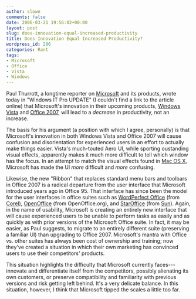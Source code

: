 ```yaml
---
author: slowe
comments: false
date: 2006-03-21 19:56:02+00:00
layout: post
slug: does-innovation-equal-increased-productivity
title: Does Innovation Equal Increased Productivity?
wordpress_id: 206
categories: Rant
tags:
- Microsoft
- Office
- Vista
- Windows
---
```


Paul Thurrott, a longtime reporter on [Microsoft](http://www.microsoft.com/) and its products, wrote today in "Windows IT Pro UPDATE" (I couldn't find a link to the article online) that Microsoft's innovation in their upcoming products, [Windows Vista](http://www.microsoft.com/windowsvista/) and [Office 2007](http://www.microsoft.com/office/preview/default.mspx), will lead to a _decrease_ in productivity, not an increase.

The basis for his argument (a position with which I agree, personally) is that Microsoft's innovation in both Windows Vista and Office 2007 will cause confusion and disorientation for experienced users in an effort to actually make things easier. Vista's much-touted Aero UI, while sporting oustanding visual effects, apparently makes it much more difficult to tell which window has the focus. In an attempt to match the visual effects found in [Mac OS X](http://www.apple.com/macosx/), Microsoft has made the UI _more_ difficult and _more_ confusing.

Likewise, the new "Ribbon" that replaces standard menu bars and toolbars in Office 2007 is a radical departure from the user interface that Microsoft introduced years ago in Office 95. That interface has since been the model for the user interfaces in office suites such as [WordPerfect Office](http://www.corel.com/servlet/Satellite?pagename=Corel3/Products/Display&pfid=1047024307359) (from [Corel](http://www.corel.com/)), [OpenOffice](http://www.openoffice.org/) (from OpenOffice.org), and [StarOffice](http://www.sun.com/software/star/staroffice/index.jsp) (from [Sun](http://www.sun.com/)). Again, in the name of usability, Microsoft is creating an entirely new interface that will cause experienced users to be unable to perform tasks as easily and as quickly as with prior versions of the Microsoft Office suite. In fact, it may be easier, as Paul suggests, to migrate to an entirely different suite (preserving a familiar UI) than upgrading to Office 2007. Microsoft's mantra with Office vs. other suites has always been cost of ownership and training; now they've created a situation in which their own marketing has convinced users to use their competitors' products.

This situation highlights the difficulty that Microsoft currently faces---innovate and differentiate itself from the competitors, possibly alienating its own customers, or preserve compatibility and familiarity with previous versions and risk getting left behind. It's a very delicate balance. In this situation, however, I think that Microsoft tipped the scales a little too far.
